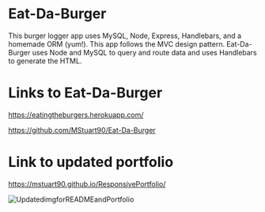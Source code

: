 # Eat-Da-Burger
This burger logger app uses MySQL, Node, Express, Handlebars, and a homemade ORM (yum!). This app follows the MVC design pattern. Eat-Da-Burger uses Node and MySQL to query and route data and uses Handlebars to generate the HTML.


# Links to Eat-Da-Burger

https://eatingtheburgers.herokuapp.com/

https://github.com/MStuart90/Eat-Da-Burger


# Link to updated portfolio
https://mstuart90.github.io/ResponsivePortfolio/







![UpdatedimgforREADMEandPortfolio](https://user-images.githubusercontent.com/67798273/100964281-463e0180-34f6-11eb-8247-5b8de70888cb.PNG)

